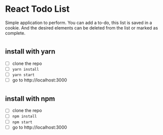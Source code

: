 # React Todo List

Simple application to perform. You can add a to-do, this list is saved in a cookie. And the desired elements can be deleted from the list or marked as complete.

#

## install with yarn

- [ ] clone the repo
- [ ] `yarn install`
- [ ] `yarn start`
- [ ] go to http://localhost:3000

#

## install with npm

- [ ] clone the repo
- [ ] `npm install`
- [ ] `npm start`
- [ ] go to http://localhost:3000
